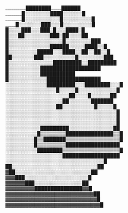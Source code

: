   __________████████_____██████    
  _________█░░░░░░░░██_██░░░░░░█    
  ________█░░░░░░░░░░░█░░░░░░░░░█    
  _______█░░░░░░░███░░░█░░░░░░░░░█    
  _______█░░░░███░░░███░█░░░████░█    
  ______█░░░██░░░░░░░░███░██░░░░██    
  _____█░░░░░░░░░░░░░░░░░█░░░░░░░░███    
  ____█░░░░░░░░░░░░░██████░░░░░████░░█    
  ____█░░░░░░░░░█████░░░████░░██░░██░░█    
  ___██░░░░░░░███░░░░░░░░░░█░░░░░░░░███    
  __█░░░░░░░░░░░░░░█████████░░█████████    
  _█░░░░░░░░░░█████_████___████_█████___█    
  _█░░░░░░░░░░█______█_███__█_____███_█___█    
  █░░░░░░░░░░░░█___████_████____██_██████    
  ░░░░░░░░░░░░░█████████░░░████████░░░█    
  ░░░░░░░░░░░░░░░░█░░░░░█░░░░░░░░░░░░█    
  ░░░░░░░░░░░░░░░░░░░░██░░░░█░░░░░░██    
  ░░░░░░░░░░░░░░░░░░██░░░░░░░███████    
  ░░░░░░░░░░░░░░░░██░░░░░░░░░░█░░░░░█   
  ░░░░░░░░░░░░░░░░░░░░░░░░░░░░░░░░░░░█    
  ░░░░░░░░░░░░░░░░░░░░░░░░░░░░░░░░░░░█    
  ░░░░░░░░░░░░░░░░░░░░░░░░░░░░░░░░░░░█    
  ░░░░░░░░░░░█████████░░░░░░░░░░░░░░██    
  ░░░░░░░░░░█▒▒▒▒▒▒▒▒███████████████▒▒█    
  ░░░░░░░░░█▒▒███████▒▒▒▒▒▒▒▒▒▒▒▒▒▒▒▒▒█    
  ░░░░░░░░░█▒▒▒▒▒▒▒▒▒█████████████████    
  ░░░░░░░░░░████████▒▒▒▒▒▒▒▒▒▒▒▒▒▒▒▒▒▒█    
  ░░░░░░░░░░░░░░░░░░██████████████████    
  ░░░░░░░░░░░░░░░░░░░░░░░░░░░░░░░█    
  ██░░░░░░░░░░░░░░░░░░░░░░░░░░░██    
  ▓██░░░░░░░░░░░░░░░░░░░░░░░░██    
  ▓▓▓███░░░░░░░░░░░░░░░░░░░░█    
  ▓▓▓▓▓▓███░░░░░░░░░░░░░░░██    
  ▓▓▓▓▓▓▓▓▓███████████████▓▓█    
  ▓▓▓▓▓▓▓▓▓▓▓▓▓▓▓▓▓▓▓▓▓▓▓▓▓▓▓██    
  ▓▓▓▓▓▓▓▓▓▓▓▓▓▓▓▓▓▓▓▓▓▓▓▓▓▓▓▓█    
  ▓▓▓▓▓▓▓▓▓▓▓▓▓▓▓▓▓▓▓▓▓▓▓▓▓▓▓▓▓█    
